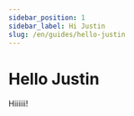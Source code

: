 ```yaml
---
sidebar_position: 1
sidebar_label: Hi Justin
slug: /en/guides/hello-justin
---
```


# Hello Justin

 Hiiiiii!